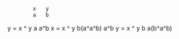             x   y
            a   b
y = x ^ y   a   a^b
x = x ^ y   b(a^a^b) a^b
y = x ^ y   b   a(b^a^b)